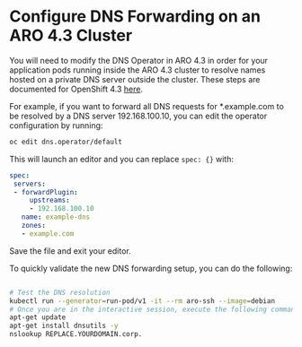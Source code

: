 # Configure DNS Forwarding on an ARO 4.3 Cluster

You will need to modify the DNS Operator in ARO 4.3 in order for your application pods running inside the ARO 4.3 cluster to resolve names hosted on a private DNS server outside the cluster.  These steps are documented for OpenShift 4.3 [here](https://docs.openshift.com/container-platform/4.3/networking/dns-operator.html).

For example, if you want to forward all DNS requests for *.example.com to be resolved by a DNS server 192.168.100.10, you can edit the operator configuration by running:
 
```bash
oc edit dns.operator/default
```
 
This will launch an editor and you can replace `spec: {}` with:
 
 ```yaml
spec:
  servers:
  - forwardPlugin:
      upstreams:
      - 192.168.100.10
    name: example-dns
    zones:
    - example.com
```

Save the file and exit your editor.

To quickly validate the new DNS forwarding setup, you can do the following:

```bash

# Test the DNS resolution
kubectl run --generator=run-pod/v1 -it --rm aro-ssh --image=debian
# Once you are in the interactive session, execute the following commands (replace the FQDN with yours)
apt-get update
apt-get install dnsutils -y
nslookup REPLACE.YOURDOMAIN.corp.

```
